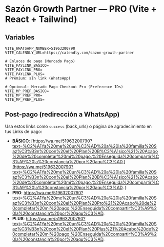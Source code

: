 # Sazón Growth Partner — PRO (Vite + React + Tailwind)

## Variables
```
VITE_WHATSAPP_NUMBER=51963200790
VITE_CALENDLY_URL=https://calendly.com/sazon-growth-partner

# Enlaces de pago (Mercado Pago)
VITE_PAYLINK_BASICO=
VITE_PAYLINK_PRO=
VITE_PAYLINK_PLUS=
# Premium: sin link (WhatsApp)

# Opcional: Mercado Pago Checkout Pro (Preference IDs)
VITE_MP_PREF_BASICO=
VITE_MP_PREF_PRO=
VITE_MP_PREF_PLUS=
```

## Post-pago (redirección a WhatsApp)
Usa estos links como `success` (back_urls) o página de agradecimiento en tus Links de pago:

- **BÁSICO**: [https://wa.me/51963200790?text=%C2%A1Ya%20me%20un%C3%AD%20a%20la%20familia%20Saz%C3%B3n%20con%20el%20Plan%20B%C3%A1sico%21%20Acabo%20de%20completar%20mi%20pago.%20Enseguida%20compartir%C3%A9%20la%20constancia%20por%20aqu%C3%AD.](https://wa.me/51963200790?text=%C2%A1Ya%20me%20un%C3%AD%20a%20la%20familia%20Saz%C3%B3n%20con%20el%20Plan%20B%C3%A1sico%21%20Acabo%20de%20completar%20mi%20pago.%20Enseguida%20compartir%C3%A9%20la%20constancia%20por%20aqu%C3%AD.
)
- **PRO**: https://wa.me/51963200790?text=%C2%A1Ya%20me%20un%C3%AD%20a%20la%20familia%20Saz%C3%B3n%20con%20el%20Plan%20Pro%21%20Acabo%20de%20completar%20mi%20pago.%20Enseguida%20compartir%C3%A9%20la%20constancia%20por%20aqu%C3%AD.
- **PLUS**: https://wa.me/51963200790?text=%C2%A1Ya%20me%20un%C3%AD%20a%20la%20familia%20Saz%C3%B3n%20con%20el%20Plan%20Plus%21%20Acabo%20de%20completar%20mi%20pago.%20Enseguida%20compartir%C3%A9%20la%20constancia%20por%20aqu%C3%AD.
